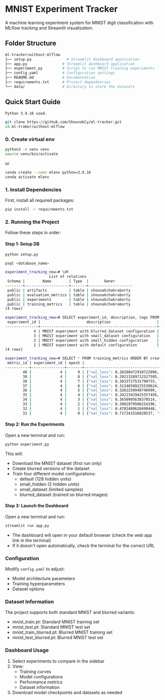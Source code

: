 # MNIST Experiment Tracker

A machine learning experiment system for MNIST digit classification with MLflow tracking and Streamlit visualization.

## Folder Structure

```bash
ml-tracker/without-mlflow
├── setup.py                # Streamlit dashboard application
├── app.py                # Streamlit dashboard application
├── experiment.py         # Script to run MNIST training experiments
├── config.yaml           # Configuration settings
├── README.md             # Documentation
├── requirements.txt      # Project dependencies
└── data/                 # Directory to store the datasets
```
    
## Quick Start Guide

```bash
Python 3.9.16 used.
```

```bash
git clone https://github.com/ShounakCy/ml-tracker.git
cd ml-traker/without-mlflow
```
### 0. Create virtual env

```bash
python3 -m venv venv
source venv/bin/activate
```
 or 
 
```bash
conda create --name mlenv python=3.9.16
conda activate mlenv
```
### 1. Install Dependencies

First, install all required packages:
```bash
pip install -r requirements.txt
```

### 2. Running the Project

Follow these steps in order:

#### Step 1: Setup DB
```bash
python setup.py

psql <database_name> 

experiment_tracking_new=# \dt
                    List of relations
 Schema |        Name        | Type  |       Owner        
--------+--------------------+-------+--------------------
 public | artifacts          | table | shounakchakraborty
 public | evaluation_metrics | table | shounakchakraborty
 public | experiments        | table | shounakchakraborty
 public | training_metrics   | table | shounakchakraborty
(4 rows)

experiment_tracking_new=# SELECT experiment_id, description, tags FROM experiments ORDER BY completed_at DESC limit 10;
 experiment_id |                     description                     |                      tags                      
---------------+-----------------------------------------------------+------------------------------------------------
             4 | MNIST experiment with blurred_dataset configuration | {"dataset": "MNIST", "model_type": "SimpleNN"}
             3 | MNIST experiment with small_dataset configuration   | {"dataset": "MNIST", "model_type": "SimpleNN"}
             2 | MNIST experiment with small_hidden configuration    | {"dataset": "MNIST", "model_type": "SimpleNN"}
             1 | MNIST experiment with default configuration         | {"dataset": "MNIST", "model_type": "SimpleNN"}
(4 rows)

experiment_tracking_new=# SELECT * FROM training_metrics ORDER BY created_at DESC limit 10;
 metric_id | experiment_id | epoch |                                                                    metrics                                                                     |         created_at         
-----------+---------------+-------+------------------------------------------------------------------------------------------------------------------------------------------------+----------------------------
        40 |             4 |     9 | {"val_loss": 0.28288472910722096, "train_loss": 0.2773536302447319, "val_accuracy": 0.9195, "train_accuracy": 0.9215833333333333}              | 2025-02-17 18:52:07.336941
        39 |             4 |     8 | {"val_loss": 0.29213269712527595, "train_loss": 0.28764003205299377, "val_accuracy": 0.9166666666666666, "train_accuracy": 0.9191666666666667} | 2025-02-17 18:52:06.837821
        38 |             4 |     7 | {"val_loss": 0.3032727531790733, "train_loss": 0.298986409385999, "val_accuracy": 0.9135833333333333, "train_accuracy": 0.9148125}             | 2025-02-17 18:52:06.341209
        37 |             4 |     6 | {"val_loss": 0.31346589225530624, "train_loss": 0.3122797297636668, "val_accuracy": 0.9108333333333334, "train_accuracy": 0.910625}            | 2025-02-17 18:52:05.837831
        36 |             4 |     5 | {"val_loss": 0.3262250948746999, "train_loss": 0.327757839034001, "val_accuracy": 0.9075833333333333, "train_accuracy": 0.90725}               | 2025-02-17 18:52:05.341816
        35 |             4 |     4 | {"val_loss": 0.34223429425557456, "train_loss": 0.3473828511536121, "val_accuracy": 0.9036666666666666, "train_accuracy": 0.9023541666666667}  | 2025-02-17 18:52:04.850613
        34 |             4 |     3 | {"val_loss": 0.3650995638370514, "train_loss": 0.37598000425100325, "val_accuracy": 0.89825, "train_accuracy": 0.8958958333333333}             | 2025-02-17 18:52:04.35154
        33 |             4 |     2 | {"val_loss": 0.3982979506254196, "train_loss": 0.4268189262946447, "val_accuracy": 0.8916666666666667, "train_accuracy": 0.8860416666666666}   | 2025-02-17 18:52:03.80757
        32 |             4 |     1 | {"val_loss": 0.4702480628490448, "train_loss": 0.5601456625064214, "val_accuracy": 0.8810833333333333, "train_accuracy": 0.8640833333333333}   | 2025-02-17 18:52:03.279578
        31 |             4 |     0 | {"val_loss": 0.717241516828537, "train_loss": 1.379305993159612, "val_accuracy": 0.8425833333333334, "train_accuracy": 0.709875}               | 2025-02-17 18:52:02.783493
```


#### Step 2: Run the Experiments
Open a new terminal and run:
```bash
python experiment.py
```
This will:
- Download the MNIST dataset (first run only)
- Create blurred versions of the dataset
- Train four different model configurations:
  - default (128 hidden units)
  - small_hidden (2 hidden units)
  - small_dataset (limited samples)
  - blurred_dataset (trained on blurred images)

#### Step 3: Launch the Dashboard
Open a new terminal and run:
```bash
streamlit run app.py
```
- The dashboard will open in your default browser (check the web app link in the terminal)
- If it doesn't open automatically, check the terminal for the correct URL


### Configuration

Modify `config.yaml` to adjust:

- Model architecture parameters
- Training hyperparameters
- Dataset options

### Dataset Information

The project supports both standard MNIST and blurred variants:

- mnist_train.pt: Standard MNIST training set
- mnist_test.pt: Standard MNIST test set
- mnist_train_blurred.pt: Blurred MNIST training set
- mnist_test_blurred.pt: Blurred MNIST test set


### Dashboard Usage

1. Select experiments to compare in the sidebar
2. View:
   - Training curves
   - Model configurations
   - Performance metrics
   - Dataset information
3. Download model checkpoints and datasets as needed